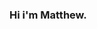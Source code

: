 ### Hi i'm Matthew.

<!--
**palmermo/palmermo** is a ✨ _special_ ✨ repository because its `README.md` (this file) appears on your GitHub profile.

I am a product owner, program consultant and web developer based in Miami, Florida.

I enjoy creating dynamic and engaging learning communities through software development. I have a background in teaching with a masters degree in Educational Leadership. My other interests include finding ways to optimzie user experiences through analyzing user behavior data. I am currently learning about recommender systems and ways to increase network effects. 
Here is my 2020 reading list so far:
*The Lean Product Playbook
*The Platform Revolution
*Storytelling with Data

-->
